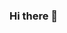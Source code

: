 ### Hi there 👋

<!--
**EmmanuelAwonusi2000/EmmanuelAwonusi2000** is a ✨ _special_ ✨ repository because its `README.md` (this file) appears on your GitHub profile.
The Python project is based on analyzing Unicorn company data. These companies are billion-dollar valued organizations hence the name Unicorn given to them. 
The first step was to import the necessary libraries np, pd, sns, and plt. 
The next step was to read and load the dataset I called thatUnicorn_data. 
The data was then thorougly cleaned and manipulated. 
Univariate analysis was carried out. 
Bivariate and Multivariate analysis was performed as well
Finally, the four recommended analyses were carried and a recommendation was given to improve revenue. 

Challenges Faced
The first challenge faced was finding out the biggest ROI of the unicorn companies. I encountered Value errors and Type errors. As well as converting the billion dollar values to strings so they can be read on python. 

